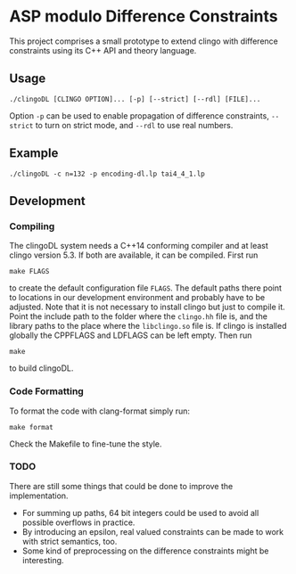 ASP modulo Difference Constraints
=================================

This project comprises a small prototype to extend clingo with difference constraints
using its C++ API and theory language.

Usage
-----

    ./clingoDL [CLINGO OPTION]... [-p] [--strict] [--rdl] [FILE]...

Option `-p` can be used to enable propagation of difference constraints,
`--strict` to turn on strict mode, and `--rdl` to use real numbers.

Example
-------

    ./clingoDL -c n=132 -p encoding-dl.lp tai4_4_1.lp

Development
-----------

### Compiling

The clingoDL system needs a C++14 conforming compiler and at least clingo version 5.3. If
both are available, it can be compiled. First run

    make FLAGS

to create the default configuration file `FLAGS`.  The default paths there
point to locations in our development environment and probably have to be
adjusted.  Note that it is not necessary to install clingo but just to compile
it. Point the include path to the folder where the `clingo.hh` file is, and the
library paths to the place where the `libclingo.so` file is.  If clingo is
installed globally the CPPFLAGS and LDFLAGS can be left empty. Then run

    make

to build clingoDL.

### Code Formatting

To format the code with clang-format simply run:

    make format

Check the Makefile to fine-tune the style.

### TODO

There are still some things that could be done to improve the implementation.

- For summing up paths, 64 bit integers could be used to avoid all possible
  overflows in practice.
- By introducing an epsilon, real valued constraints can be made to work with
  strict semantics, too.
- Some kind of preprocessing on the difference constraints might be
  interesting.
